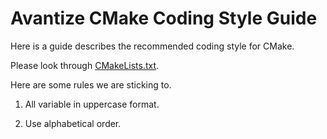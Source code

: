 # Avantize CMake Coding Style Guide

Here is a guide describes the recommended coding style for CMake.

Please look through [CMakeLists.txt](CMakeLists.txt).

Here are some rules we are sticking to.

1. All variable in uppercase format.

2. Use alphabetical order.
